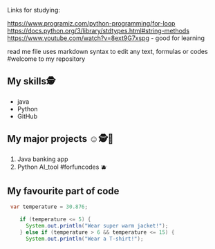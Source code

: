 
Links for studying:

https://www.programiz.com/python-programming/for-loop
https://docs.python.org/3/library/stdtypes.html#string-methods
https://www.youtube.com/watch?v=8ext9G7xspg - good for learning





read me file uses markdown syntax to edit any text, formulas or codes
#welcome to my repository
## My skills🕵️
  - java
  - Python
  - GitHub

## My major projects  ☺️🕵️🎾
1. Java banking app
2. Python AI_tool
#forfuncodes
🫐

## My favourite part of code
```java
 var temperature = 30.876;

    if (temperature <= 5) {
      System.out.println("Wear super warm jacket!");
    } else if (temperature > 6 && temperature <= 15) {
      System.out.println("Wear a T-shirt!");
```



